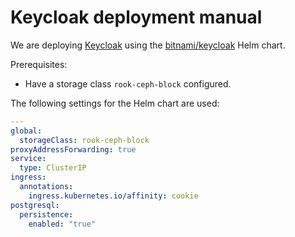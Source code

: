 # Keycloak deployment manual
We are deploying [Keycloak](https://www.keycloak.org/) using the [bitnami/keycloak](https://bitnami.com/stack/keycloak/helm) Helm chart.

Prerequisites:
 - Have a storage class `rook-ceph-block` configured.

The following settings for the Helm chart are used:
```yaml
---
global:
  storageClass: rook-ceph-block
proxyAddressForwarding: true
service:
  type: ClusterIP
ingress:
  annotations:
    ingress.kubernetes.io/affinity: cookie
postgresql: 
  persistence: 
    enabled: "true"
```